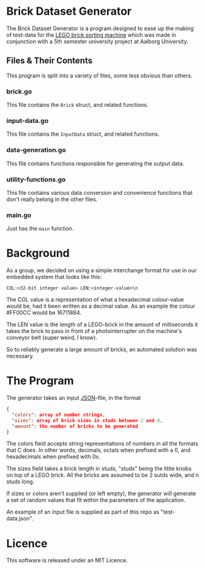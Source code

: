 # Brick Dataset Generator

The Brick Dataset Generator is a program designed to ease up the making of test-data for the [LEGO brick sorting machine](https://github.com/ElectricCoffee/SW5-Sorting) which was made in conjunction with a 5th semester university project at Aalborg University.

## Files & Their Contents
This program is split into a variety of files, some less obvious than others.

### brick.go
This file contains the `Brick` struct, and related functions.
### input-data.go
This file contains the `InputData` struct, and related functions.
### data-generation.go
This file contains functions responsible for generating the output data.
### utility-functions.go
This file contains various data conversion and convenience functions that don't really belong in the other files.
### main.go
Just has the `main` function.

# Background
As a group, we decided on using a simple interchange format for use in our embedded system that looks like this:

```
COL:<32-bit integer value> LEN:<integer-value>\n
```

The COL value is a representation of what a hexadecimal colour-value would be, had it been written as a decimal value. As an example the colour \#FF00CC would be 16711884.

The LEN value is the length of a LEGO-brick in the amount of milliseconds it takes the brick to pass in front of a photointerrupter on the machine's conveyor belt (super weird, I know).

So to reliably generate a large amount of bricks, an automated solution was necessary.

# The Program

The generator takes an input [JSON](http://json.org)-file, in the format

```json
{
  "colors": array of number strings,
  "sizes": array of brick sizes in studs between 2 and 8,
  "amount": the number of bricks to be generated
}
```

The colors field accepts string representations of numbers in all the formats that C does. In other words, decimals, octals when prefixed with a 0, and hexadecimals when prefixed with 0x.

The sizes field takes a brick length in studs, "studs" being the little knobs on top of a LEGO brick. All the bricks are assumed to be 2 sutds wide, and n studs long.

If sizes or colors aren't supplied (or left empty), the generator will generate a set of random values that fit within the parameters of the application.

An example of an input file is supplied as part of this repo as "test-data.json".

# Licence
This software is released under an MIT Licence.
